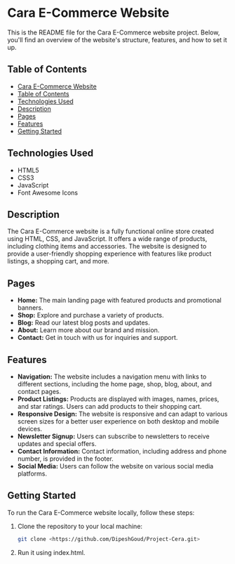 # Cara E-Commerce Website
This is the README file for the Cara E-Commerce website project. Below, you'll find an overview of the website's structure, features, and how to set it up.

## Table of Contents
  - [Cara E-Commerce Website](#cara-e-commerce-website)
  - [Table of Contents](#table-of-contents)
  - [Technologies Used](#Technologies-Used)
  - [Description](#description)
  - [Pages](#Pages)
  - [Features](#features)
  - [Getting Started](#getting-started)

## Technologies Used
- HTML5
- CSS3
- JavaScript
- Font Awesome Icons

## Description
The Cara E-Commerce website is a fully functional online store created using HTML, CSS, and JavaScript. It offers a wide range of products, including clothing items and accessories. The website is designed to provide a user-friendly shopping experience with features like product listings, a shopping cart, and more.

## Pages
- **Home:** The main landing page with featured products and promotional banners.
- **Shop:** Explore and purchase a variety of products.
- **Blog:** Read our latest blog posts and updates.
- **About:** Learn more about our brand and mission.
- **Contact:** Get in touch with us for inquiries and support.

## Features
- **Navigation:** The website includes a navigation menu with links to different sections, including the home page, shop, blog, about, and contact pages.
- **Product Listings:** Products are displayed with images, names, prices, and star ratings. Users can add products to their shopping cart.
- **Responsive Design:** The website is responsive and can adapt to various screen sizes for a better user experience on both desktop and mobile devices.
- **Newsletter Signup:** Users can subscribe to newsletters to receive updates and special offers.
- **Contact Information:** Contact information, including address and phone number, is provided in the footer.
- **Social Media:** Users can follow the website on various social media platforms.

## Getting Started
To run the Cara E-Commerce website locally, follow these steps:

1. Clone the repository to your local machine:

   ```bash
   git clone <https://github.com/DipeshGoud/Project-Cera.git>

2. Run it using index.html.
